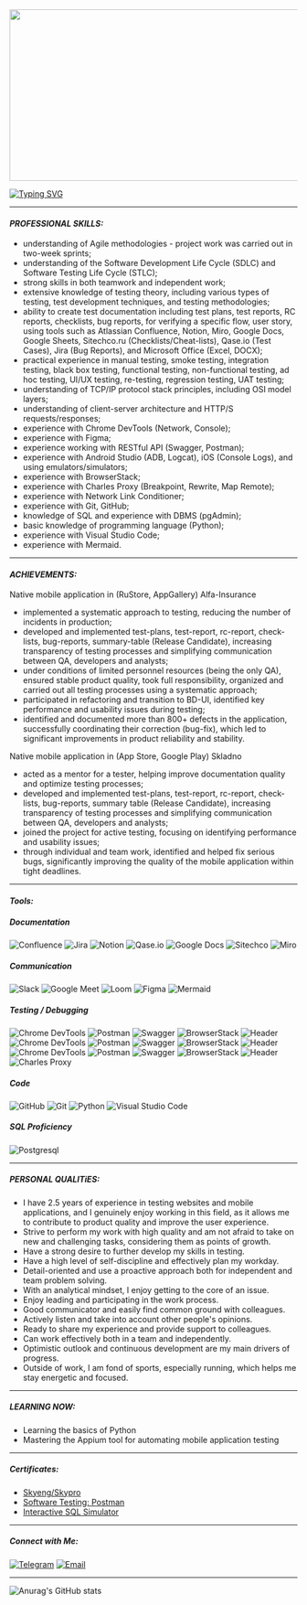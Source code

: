 <!--Start-->

<div align="center">
  <img src="https://media.giphy.com/media/dWesBcTLavkZuG35MI/giphy.gif" width="600" height="300"/>
</div>

[![Typing SVG](https://readme-typing-svg.herokuapp.com?font=roboto&size=35&center=true&vCenter=true&multiline=true&width=1200&height=160&lines=Hello!+%F0%9F%91%8B+My+friend+;"I%60m+a"+Quality+Assurance+Engineer+from+Volgograd%2CRussia;Welcome+to+my+GitHub+%f0%9f%98%89)](https://googledino.com/)

---
#### <span id="PROFESSIONAL SKILLS"></span>_PROFESSIONAL SKILLS:_
- understanding of Agile methodologies - project work was carried out in two-week sprints;  
- understanding of the Software Development Life Cycle (SDLC) and Software Testing Life Cycle (STLC);  
- strong skills in both teamwork and independent work;  
- extensive knowledge of testing theory, including various types of testing, test development techniques, and testing methodologies;  
- ability to create test documentation including test plans, test reports, RC reports, checklists, bug reports, for verifying a specific flow, user story, using tools such as Atlassian Confluence, Notion, Miro, Google Docs, Google Sheets, Sitechco.ru (Checklists/Cheat-lists), Qase.io (Test Cases), Jira (Bug Reports), and Microsoft Office (Excel, DOCX);  
- practical experience in manual testing, smoke testing, integration testing, black box testing, functional testing, non-functional testing, ad hoc testing, UI/UX testing, re-testing, regression testing, UAT testing;  
- understanding of TCP/IP protocol stack principles, including OSI model layers;  
- understanding of client-server architecture and HTTP/S requests/responses;  
- experience with Chrome DevTools (Network, Console);  
- experience with Figma;  
- experience working with RESTful API (Swagger, Postman);  
- experience with Android Studio (ADB, Logcat), iOS (Console Logs), and using emulators/simulators;  
- experience with BrowserStack;  
- experience with Charles Proxy (Breakpoint, Rewrite, Map Remote);  
- experience with Network Link Conditioner;  
- experience with Git, GitHub;  
- knowledge of SQL and experience with DBMS (pgAdmin);  
- basic knowledge of programming language (Python);  
- experience with Visual Studio Code;  
- experience with Mermaid.

---
#### <span id="ACHIEVEMENTS"></span>_ACHIEVEMENTS:_ 
Native mobile application in (RuStore, AppGallery) Alfa-Insurance  
- implemented a systematic approach to testing, reducing the number of incidents in production;  
- developed and implemented test-plans, test-report, rc-report, check-lists, bug-reports, summary-table (Release Candidate), increasing transparency of testing processes and simplifying communication between QA, developers and analysts;  
- under conditions of limited personnel resources (being the only QA), ensured stable product quality, took full responsibility, organized and carried out all testing processes using a systematic approach;  
- participated in refactoring and transition to BD-UI, identified key performance and usability issues during testing;  
- identified and documented more than 800+ defects in the application, successfully coordinating their correction (bug-fix), which led to significant improvements in product reliability and stability.  

Native mobile application in (App Store, Google Play) Skladno  
- acted as a mentor for a tester, helping improve documentation quality and optimize testing processes;  
- developed and implemented test-plans, test-report, rc-report, check-lists, bug-reports, summary table (Release Candidate), increasing transparency of testing processes and simplifying communication between QA, developers and analysts;  
- joined the project for active testing, focusing on identifying performance and usability issues;  
- through individual and team work, identified and helped fix serious bugs, significantly improving the quality of the mobile application within tight deadlines.

---
#### <span id="Tools"></span>_Tools:_
##### <span id="Documentation"></span>_Documentation_

![Confluence](https://img.shields.io/badge/Confluence-090909?style=for-the-badge&logo=atlassian&logoColor=4285F4) ![Jira](https://img.shields.io/badge/Jira-090909?style=for-the-badge&logo=jira&logoColor=4285F4) ![Notion](https://img.shields.io/badge/Notion-090909?style=for-the-badge&logo=notion&logoColor=white) ![Qase.io](https://img.shields.io/badge/Qaseio-090909?style=for-the-badge&logo=qase&logoColor=4285F4) ![Google Docs](https://img.shields.io/badge/Google_Docs-090909?style=for-the-badge&logo=googleDocs&logoColor=4285F4) ![Sitechco](https://img.shields.io/badge/sitechcoru-090909?style=for-the-badge&logo=webflow&logoColor=white) ![Miro](https://img.shields.io/badge/Miro-090909?style=for-the-badge&logo=miro&logoColor=FFA500) 

##### <span id="Communication"></span>_Communication_
![Slack](https://img.shields.io/badge/Slack-090909?style=for-the-badge&logo=slack&logoColor=4285F4) ![Google Meet](https://img.shields.io/badge/Google_Meet-090909?style=for-the-badge&logo=googlemeet&logoColor=4285F4) ![Loom](https://img.shields.io/badge/Loom-2C2C2C?style=for-the-badge&logo=loom&logoColor=F24E1E) ![Figma](https://img.shields.io/badge/Figma-090909?style=for-the-badge&logo=figma&logoColor=F24E1E) ![Mermaid](https://img.shields.io/badge/Mermaid-%23161a1d.svg?style=for-the-badge&logo=Mermaid&logoColor=4285F4)

##### <span id="Testing / Debugging"></span>_Testing / Debugging_
![Chrome DevTools](https://img.shields.io/badge/Devtools-090909?style=for-the-badge&logo=googlechrome&logoColor=2674f2) ![Postman](https://img.shields.io/badge/Postman-090909?style=for-the-badge&logo=postman&logoColor=FF6C37) ![Swagger](https://img.shields.io/badge/Swagger-090909?style=for-the-badge&logo=swagger&logoColor=7ede2b) ![BrowserStack](https://img.shields.io/badge/BrowserStack-090909?style=for-the-badge&logo=browserstack&logoColor=white)  ![Header](https://img.shields.io/badge/AndroidStudio-090909?style=for-the-badge&logo=androidstudio&logoColor=3ad07d) ![Chrome DevTools](https://img.shields.io/badge/Devtools-090909?style=for-the-badge&logo=googlechrome&logoColor=2674f2) ![Postman](https://img.shields.io/badge/Postman-090909?style=for-the-badge&logo=postman&logoColor=FF6C37) ![Swagger](https://img.shields.io/badge/Swagger-090909?style=for-the-badge&logo=swagger&logoColor=7ede2b) ![BrowserStack](https://img.shields.io/badge/BrowserStack-090909?style=for-the-badge&logo=browserstack&logoColor=white)  ![Header](https://img.shields.io/badge/AndroidStudio-090909?style=for-the-badge&logo=androidstudio&logoColor=3ad07d) ![Chrome DevTools](https://img.shields.io/badge/Devtools-090909?style=for-the-badge&logo=googlechrome&logoColor=2674f2) ![Postman](https://img.shields.io/badge/Postman-090909?style=for-the-badge&logo=postman&logoColor=FF6C37) ![Swagger](https://img.shields.io/badge/Swagger-090909?style=for-the-badge&logo=swagger&logoColor=7ede2b) ![BrowserStack](https://img.shields.io/badge/BrowserStack-090909?style=for-the-badge&logo=browserstack&logoColor=white) ![Header](https://img.shields.io/badge/AndroidStudio-090909?style=for-the-badge&logo=androidstudio&logoColor=3ad07d) ![Charles Proxy](https://img.shields.io/badge/Charles_Proxy-090909?style=for-the-badge&logo=proxy&logoColor=white)


##### <span id="Code"></span>_Code_
![GitHub](https://img.shields.io/badge/Github-090909?style=for-the-badge&logo=github&logoColor=4285F4) ![Git](https://img.shields.io/badge/Git-090909?style=for-the-badge&logo=git&logoColor=F05032 ) ![Python](https://img.shields.io/badge/Python-090909?style=for-the-badge&logo=python&logoColor=FFD43B)
![Visual Studio Code](https://img.shields.io/badge/Visual_Studio_Code-090909?style=for-the-badge&logo=visualstudiocode&logoColor=white)

##### <span id="SQL Proficiency"></span>_SQL Proficiency_
![Postgresql](https://img.shields.io/badge/PostgreSQL-090909?style=for-the-badge&logo=PostgreSQL&logoColor=4285F4)

---
##### <span id="Personal qualities"></span>_PERSONAL QUALITiES:_
- I have 2.5 years of experience in testing websites and mobile applications, and I genuinely enjoy working in this field, as it allows me to contribute to product quality and improve the user experience.
- Strive to perform my work with high quality and am not afraid to take on new and challenging tasks, considering them as points of growth.
- Have a strong desire to further develop my skills in testing.
- Have a high level of self-discipline and effectively plan my workday.
- Detail-oriented and use a proactive approach both for independent and team problem solving.
- With an analytical mindset, I enjoy getting to the core of an issue.
- Enjoy leading and participating in the work process.
- Good communicator and easily find common ground with colleagues. 
- Actively listen and take into account other people's opinions.
- Ready to share my experience and provide support to colleagues.
- Can work effectively both in a team and independently.
- Optimistic outlook and continuous development are my main drivers of progress.
- Outside of work, I am fond of sports, especially running, which helps me stay energetic and focused.

---
##### <span id="Learning Now"></span>_LEARNING NOW:_
- Learning the basics of Python
- Mastering the Appium tool for automating mobile application testing

---
##### <span id="Certificates"></span>_Certificates:_
- [Skyeng/Skypro](https://drive.google.com/file/d/1WdLFCL84Z2JboBrOJR7suj9BSjY_25CY/view?usp=sharing)
- [Software Testing: Postman](https://stepik.org/cert/1893919)
- [Interactive SQL Simulator](https://stepik.org/cert/1959917)

---
##### <span id="Connect with Me"></span>_Connect with Me:_
[![Telegram](https://img.shields.io/badge/Telegram-003F7F?logo=telegram&logoColor=white)](https://t.me/l_D_Vadim_l)
[![Email](https://img.shields.io/badge/Email-003F7F?logo=e&logoColor=white )](mailto:d.vadim.jb.ofrb0x@gmail.com)

---
![Anurag's GitHub stats](https://github-readme-stats.vercel.app/api?username=Vadim&icons=true&theme=algolia)

<!--End-->
